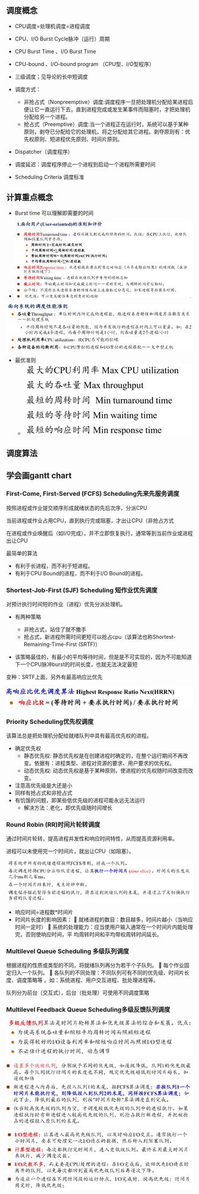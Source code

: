 ## 调度概念

* CPU调度=处理机调度=进程调度

* CPU、I/O Burst Cycle脉冲（运行）周期

* CPU Burst Time 、I/O Burst Time
* CPU-bound 、I/O-bound program （CPU型、I/O型程序）



* 三级调度；见导论的长中短调度
* 调度方式：
  * 非抢占式（Nonpreemptive）调度:调度程序一旦把处理机分配给某进程后便让它一直运行下去，直到进程完成或发生某事件而阻塞时，才把处理机分配给另一个进程。
  * 抢占式（Preemptive）调度:当一个进程正在运行时，系统可以基于某种原则，剥夺已分配给它的处理机，将之分配给其它进程。剥夺原则有：优先权原则、短进程优先原则、时间片原则。



* Dispatcher（调度程序）

* 调度延迟：调度程序停止一个进程到启动一个进程所需要时间

* Scheduling Criteria 调度标准



## 计算重点概念

* Burst time 可以理解即需要的时间

* ![image-20230214223823093](assets/ch5-CPU调度/image-20230214223823093.png)

![image-20230214224959319](assets/ch5-CPU调度/image-20230214224959319.png)





* 最优准则
  * ![image-20230214225024886](assets/ch5-CPU调度/image-20230214225024886.png)



## 调度算法

## 学会画gantt chart

### First-Come, First-Served (FCFS) Scheduling先来先服务调度

按照进程或作业提交顺序形成就绪状态的先后次序，分派CPU

当前进程或作业占用CPU，直到执行完或阻塞，才出让CPU（非抢占方式

在进程或作业唤醒后（如I/O完成），并不立即恢复执行，通常等到当前作业或进程出让CPU

最简单的算法

* 有利于长进程，而不利于短进程。
* 有利于CPU Bound的进程，而不利于I/O Bound的进程。



### Shortest-Job-First (SJF) Scheduling 短作业优先调度

对预计执行时间短的作业（进程）优先分派处理机。

* 有两种策略
  * 非抢占式，站住了就不撒手
  * 抢占式，新进程所需时间更短可以抢占cpu（该算法也称Shortest-Remaining-Time-First (SRTF)）

* 该策略最佳的，有最小的平均等待时间，但是是不可实现的，因为不可能知道下一个CPU脉冲burst的时间长度，也就无法决定最短

变种：SRTF上面，另外有最高响应比优先

![image-20230214225249538](assets/ch5-CPU调度/image-20230214225249538.png)



### Priority Scheduling优先权调度

该算法总是把处理机分配给就绪队列中具有最高优先权的进程。

* 确定优先权
  * 静态优先权: 静态优先权是在创建进程时确定的，在整个运行期间不再改变。依据有：进程类型、进程对资源的要求、用户要求的优先权。
  * 动态优先权: 动态优先权是基于某种原则，使进程的优先权随时间改变而改变。
* 注意高优先级是大还是小
* 同样有抢占式和非抢占式
* 有饥饿的问题，即某些低优先级的进程可能永远无法运行
  * 解决方法：老化，即优先级随时间增长

### Round Robin (RR)时间片轮转调度

通过时间片轮转，提高进程并发性和响应时间特性，从而提高资源利用率。

进程可以未使用完一个时间片，就出让CPU（如阻塞）。

![image-20230214231227330](assets/ch5-CPU调度/image-20230214231227330.png)

* 响应时间=进程数*时间片
* 时间片长度的影响因素：
   就绪进程的数目：数目越多，时间片越小（当响应时间一定时）
   系统的处理能力：应当使用户输入通常在一个时间片内能处理完，否则使响应时间，平
  均周转时间和平均带权周转时间延长。

### Multilevel Queue Scheduling 多级队列调度

根据进程的性质或类型的不同，将就绪队列再分为若干个子队列。
 每个作业固定归入一个队列。
 各队列的不同处理：不同队列可有不同的优先级、时间片长度、调度策略等
。如：系统进程、用户交互进程、批处理进程等。



队列分为前台（交互式），后台（批处理）可使用不同调度策略



### Multilevel Feedback Queue Scheduling多级反馈队列调度

![image-20230214231546889](assets/ch5-CPU调度/image-20230214231546889.png)

![image-20230214231645660](assets/ch5-CPU调度/image-20230214231645660.png)

![image-20230214231746724](assets/ch5-CPU调度/image-20230214231746724.png)